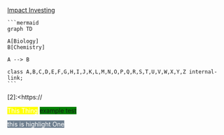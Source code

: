 
[Impact Investing][1]

````
```mermaid
graph TD

A[Biology]
B[Chemistry]

A --> B

class A,B,C,D,E,F,G,H,I,J,K,L,M,N,O,P,Q,R,S,T,U,V,W,X,Y,Z internal-link;
```
````

[1]: <https://en.wikipedia.org/wiki/Hobbit#Lifestyle> 
'Hobbits are dumb
lifestyles 
Fancy 
People'


[2]:<https://



<mark style="color: white">This Thing</mark>
<marker style="background-color: green">example test</maker>

<mark style="color: white"><marker style="background-color:slategray">this is highlight One</marker></mark>
